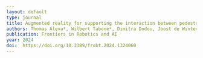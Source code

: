 ```yaml
---
layout: default
type: journal 
title: Augmented reality for supporting the interaction between pedestrians and automated vehicles - An experimental outdoor study
authors: Thomas Aleva*, Wilbert Tabone*, Dimitra Dodou, Joost de Winter
publication: Frontiers in Robotics and AI
year: 2024
doi:  https://doi.org/10.3389/frobt.2024.1324060
---
```

